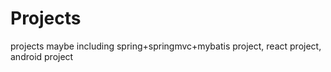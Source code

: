 # Projects
projects maybe including spring+springmvc+mybatis project, react project, android project
